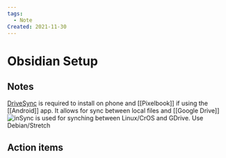 ```yaml
---
tags:
  - Note
Created: 2021-11-30
---
```



# Obsidian Setup

## Notes
[DriveSync](https://play.google.com/store/apps/details?id=com.ttxapps.drivesync) is required to install on phone and [[Pixelbook]] if using the [[Android]] app. It allows for sync between local files and [[Google Drive]]
![inSync](https://uploads-ssl.webflow.com/62cdb622f2fe306ced9c516f/62e1dd9ae6ae4a6303054d35_insync-logo.svg) is used for synching between Linux/CrOS and GDrive. Use Debian/Stretch

## Action items
